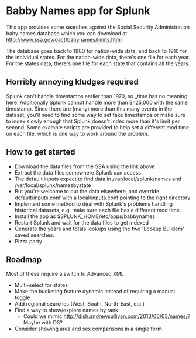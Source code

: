 Babby Names app for Splunk
==========================

This app provides some searches against the Social Security Administration baby names database which you can download at
http://www.ssa.gov/oact/babynames/limits.html

The database goes back to 1880 for nation-wide data, and back to 1910 for the individual states. For the nation-wide data, there's
one file for each year. For the states data, there's one file for each state that contains all the years.

## Horribly annoying kludges required

Splunk can't handle timestamps earlier than 1970, so _time has no meaning here. Additionally Splunk cannot handle more than
3,125,000 with the same timestamp. Since there are (many) more than this many events in the dataset, you'll need to find some way
to set fake timestamps or make sure to index slowly enough that Splunk doesn't index more than it's limit per second. Some example
scripts are provided to help set a different mod time on each file, which is one way to work around the problem.

## How to get started

* Download the data files from the SSA using the link above
* Extract the data files somewhere Splunk can access
 * The default inputs expect to find data in /var/local/splunk/names and /var/local/splunk/namesbystate
 * But you're welcome to put the data elsewhere, and override default/inputs.conf with a local/inputs.conf pointing to the right 
   directory
* Implement some method to deal with Splunk's problems handling historical datasets, e.g. make sure each file has a different mod
  time.
* Install the app as $SPLUNK_HOME/etc/apps/babbynames
* Restart Splunk and wait for the data files to get indexed
* Generate the years and totals lookups using the two 'Lookup Builders' saved searches.
* Pizza party

## Roadmap

Most of these require a switch to Advanced XML

* Multi-select for states
* Make the bucketing feature dynamic instead of requiring a manual toggle
* Add regional searches (West, South, North-East, etc.)
* Find a way to show/explore names by rank
  * Could we mimic http://dish.andrewsullivan.com/2013/06/03/names/? Maybe with D3?
* Consider showing area and sex comparisons in a single form